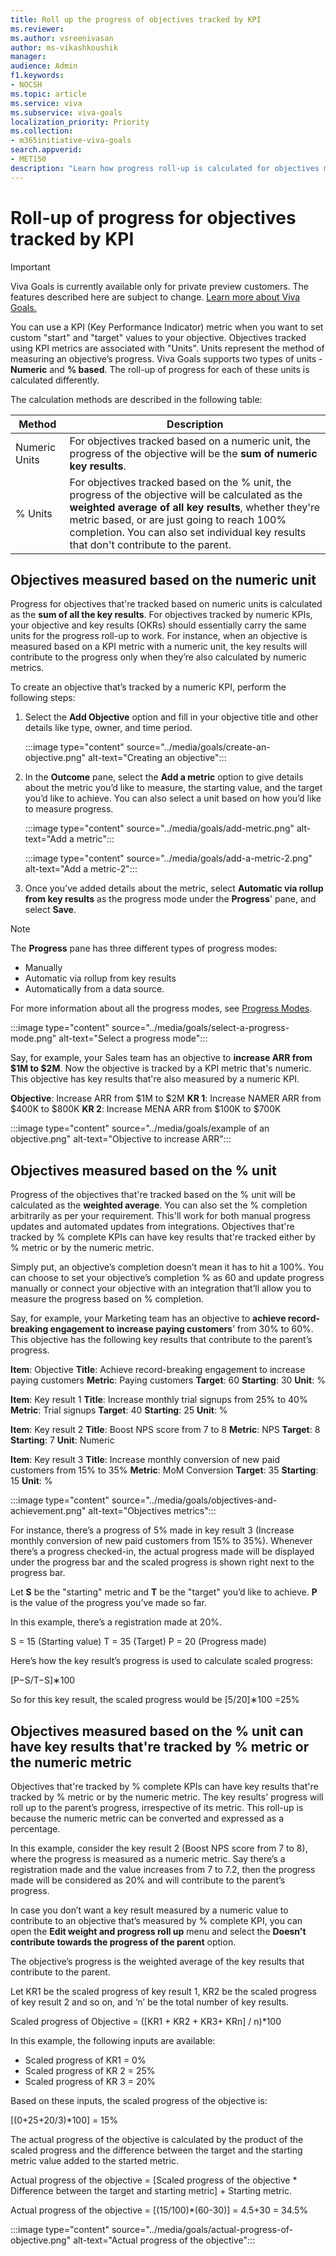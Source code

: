 ```yaml
---
title: Roll up the progress of objectives tracked by KPI
ms.reviewer: 
ms.author: vsreenivasan
author: ms-vikashkoushik
manager:     
audience: Admin
f1.keywords:
- NOCSH
ms.topic: article
ms.service: viva
ms.subservice: viva-goals
localization_priority: Priority
ms.collection:  
- m365initiative-viva-goals  
search.appverid:
- MET150
description: "Learn how progress roll-up is calculated for objectives measured by KPIs"
---
```


# Roll-up of progress for objectives tracked by KPI

> [!IMPORTANT]
> Viva Goals is currently available only for private preview customers. The features described here are subject to change. [Learn more about Viva Goals.](https://go.microsoft.com/fwlink/?linkid=2189933)

You can use a KPI (Key Performance Indicator) metric when you want to set custom "start" and "target" values to your objective. Objectives tracked using KPI metrics are associated with "Units". Units represent the method of measuring an objective’s progress. Viva Goals supports two types of units - **Numeric** and **% based**. The roll-up of progress for each of these units is calculated differently.

The calculation methods are described in the following table:

|Method  |Description  |
|---------|---------|
|Numeric Units     |     For objectives tracked based on a numeric unit, the progress of the objective will be the **sum of numeric key results**.     |
|% Units |    For objectives tracked based on the % unit, the progress of the objective will be calculated as the **weighted average of all key results**, whether they're metric based, or are just going to reach 100% completion. You can also set individual key results that don't contribute to the parent.     |

## Objectives measured based on the numeric unit

Progress for objectives that're tracked based on numeric units is calculated as the **sum of all the key results**. For objectives tracked by numeric KPIs, your objective and key results (OKRs) should essentially carry the same units for the progress roll-up to work. For instance, when an objective is measured based on a KPI metric with a numeric unit, the key results will contribute to the progress only when they’re also calculated by numeric metrics.

To create an objective that’s tracked by a numeric KPI, perform the following steps:

1. Select the **Add Objective** option and fill in your objective title and other details like type, owner, and time period.

   :::image type="content" source="../media/goals/create-an-objective.png" alt-text="Creating an objective":::

2. In the **Outcome** pane, select the **Add a metric** option to give details about the metric you’d like to measure, the starting value, and the target you’d like to achieve. You can also select a unit based on how you’d like to measure progress.

   :::image type="content" source="../media/goals/add-metric.png" alt-text="Add a metric":::

   :::image type="content" source="../media/goals/add-a-metric-2.png" alt-text="Add a metric-2":::

3. Once you’ve added details about the metric, select **Automatic via rollup from key results** as the progress mode under the **Progress**' pane, and select **Save**.

> [!NOTE]
> The **Progress** pane has three different types of progress modes: 
> - Manually
> - Automatic via rollup from key results
> - Automatically from a data source.
> 
> For more information about all the progress modes, see [Progress Modes](https://help.ally.io/en/articles/4754259-progress-modes).

:::image type="content" source="../media/goals/select-a-progress-mode.png" alt-text="Select a progress mode":::

Say, for example, your Sales team has an objective to **increase ARR from $1M to $2M**. Now the objective is tracked by a KPI metric that's numeric. This objective has key results that're also measured by a numeric KPI.

**Objective**: Increase ARR from $1M to $2M
**KR 1**: Increase NAMER ARR from $400K to $800K
**KR 2**: Increase MENA ARR from $100K to $700K

:::image type="content" source="../media/goals/example of an objective.png" alt-text="Objective to increase ARR":::

## Objectives measured based on the % unit

Progress of the objectives that're tracked based on the % unit will be calculated as the **weighted average**. You can also set the % completion arbitrarily as per your requirement. This'll work for both manual progress updates and automated updates from integrations. Objectives that're tracked by % complete KPIs can have key results that're tracked either by % metric or by the numeric metric.

Simply put, an objective’s completion doesn’t mean it has to hit a 100%. You can choose to set your objective’s completion % as 60 and update progress manually or connect your objective with an integration that’ll allow you to measure the progress based on % completion.

Say, for example, your Marketing team has an objective to **achieve record-breaking engagement to increase paying customers**’ from 30% to 60%. This objective has the following key results that contribute to the parent’s progress.

**Item**: Objective
**Title**: Achieve record-breaking engagement to increase paying customers
**Metric**: Paying customers
**Target**: 60
**Starting**: 30
**Unit**: %

**Item**: Key result 1
**Title**: Increase monthly trial signups from 25% to 40%
**Metric**: Trial signups
**Target**: 40
**Starting**: 25
**Unit**: %

**Item**: Key result 2
**Title**: Boost NPS score from 7 to 8
**Metric**: NPS
**Target**: 8
**Starting**: 7
**Unit**: Numeric

**Item**: Key result 3
**Title**: Increase monthly conversion of new paid customers from 15% to 35%
**Metric**: MoM Conversion
**Target**: 35
**Starting**: 15
**Unit**: %

:::image type="content" source="../media/goals/objectives-and-achievement.png" alt-text="Objectives metrics":::

For instance, there’s a progress of 5% made in key result 3 (Increase monthly conversion of new paid customers from 15% to 35%). Whenever there’s a progress checked-in, the actual progress made will be displayed under the progress bar and the scaled progress is shown right next to the progress bar.

Let **S** be the "starting" metric and **T** be the "target" you’d like to achieve. **P** is the value of the progress you’ve made so far.

In this example, there’s a registration made at 20%.

S = 15 (Starting value) 
T = 35  (Target) 
P = 20  (Progress made) 

Here’s how the key result’s progress is used to calculate scaled progress: 

[P−S/T−S]∗100

So for this key result, the scaled progress would be [5/20]∗100 =25% 

## Objectives measured based on the % unit can have key results that're tracked by % metric or the numeric metric

Objectives that're tracked by % complete KPIs can have key results that're tracked by % metric or by the numeric metric. The key results' progress will roll up to the parent’s progress, irrespective of its metric. This roll-up is because the numeric metric can be converted and expressed as a percentage.

In this example, consider the key result 2 (Boost NPS score from 7 to 8), where the progress is measured as a numeric metric. Say there’s a registration made and the value increases from 7 to 7.2, then the progress made will be considered as 20% and will contribute to the parent’s progress.

In case you don’t want a key result measured by a numeric value to contribute to an objective that’s measured by % complete KPI, you can open the **Edit weight and progress roll up** menu and select the **Doesn't contribute towards the progress of the parent** option.

The objective’s progress is the weighted average of the key results that contribute to the parent.

Let KR1 be the scaled progress of key result 1, KR2 be the scaled progress of key result 2 and so on, and ‘n’ be the total number of key results.

Scaled progress of Objective = ([KR1 + KR2 + KR3+ KRn] / n)*100

In this example, the following inputs are available:

- Scaled progress of KR1 = 0%
- Scaled progress of KR 2 = 25%
- Scaled progress of KR 3 = 20%

Based on these inputs, the scaled progress of the objective is: 

[(0+25+20/3)*100]  = 15% 

The actual progress of the objective is calculated by the product of the scaled progress and the difference between the target and the starting metric value added to the started metric.

Actual progress of the objective = [Scaled progress of the objective * Difference between the target and starting metric] + Starting metric.

Actual progress of the objective = [(15/100)*(60-30)] = 4.5+30 = 34.5%

:::image type="content" source="../media/goals/actual-progress-of-objective.png" alt-text="Actual progress of the objective":::